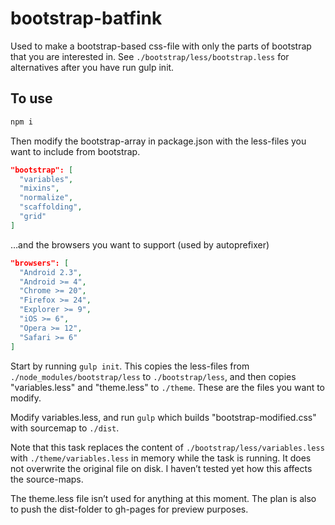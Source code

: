 bootstrap-batfink
=================

Used to make a bootstrap-based css-file with only the parts of bootstrap that you are interested in. See ```./bootstrap/less/bootstrap.less``` for alternatives after you have run gulp init.

## To use

```bash
npm i
```

Then modify the bootstrap-array in package.json with the less-files you want to include from bootstrap.

```json
"bootstrap": [
  "variables",
  "mixins",
  "normalize",
  "scaffolding",
  "grid"
]
```

…and the browsers you want to support (used by autoprefixer)

```json
"browsers": [
  "Android 2.3",
  "Android >= 4",
  "Chrome >= 20",
  "Firefox >= 24",
  "Explorer >= 9",
  "iOS >= 6",
  "Opera >= 12",
  "Safari >= 6"
]
```

Start by running ```gulp init```. This copies the less-files from ```./node_modules/bootstrap/less``` to ```./bootstrap/less```, and then copies "variables.less" and "theme.less" to ```./theme```. These are the files you want to modify.

Modify variables.less, and run ```gulp``` which builds "bootstrap-modified.css" with sourcemap to ```./dist```.

Note that this task replaces the content of ```./bootstrap/less/variables.less``` with ```./theme/variables.less``` in memory while the task is running. It does not overwrite the original file on disk. I haven’t tested yet how this affects the source-maps.

The theme.less file isn’t used for anything at this moment. The plan is also to push the dist-folder to gh-pages for preview purposes.
